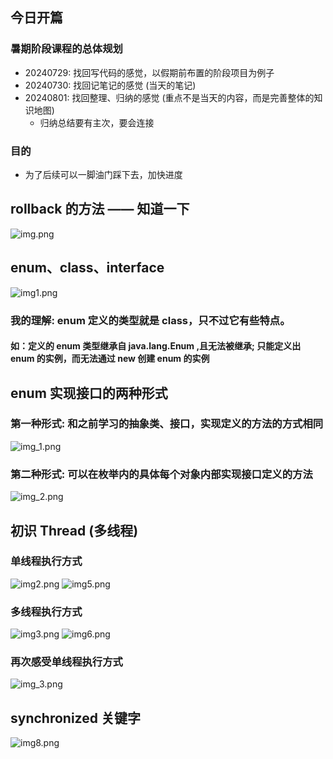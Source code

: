 ## 今日开篇
### 暑期阶段课程的总体规划
- 20240729: 找回写代码的感觉，以假期前布置的阶段项目为例子
- 20240730: 找回记笔记的感觉 (当天的笔记)
- 20240801: 找回整理、归纳的感觉 (重点不是当天的内容，而是完善整体的知识地图)
  - 归纳总结要有主次，要会连接

### 目的
- 为了后续可以一脚油门踩下去，加快进度

## rollback 的方法 —— 知道一下
![img.png](img%2Fimg.png)

## enum、class、interface
![img1.png](img%2Fimg1.png)

### 我的理解: enum 定义的类型就是 class，只不过它有些特点。
#### 如：定义的 enum 类型继承自 java.lang.Enum ,且无法被继承; 只能定义出 enum 的实例，而无法通过 new 创建 enum 的实例  

## enum 实现接口的两种形式  

### 第一种形式: 和之前学习的抽象类、接口，实现定义的方法的方式相同  
![img_1.png](img%2Fimg_1.png)

### 第二种形式: 可以在枚举内的具体每个对象内部实现接口定义的方法  
![img_2.png](img%2Fimg_2.png)

## 初识 Thread (多线程)  

### 单线程执行方式  
![img2.png](img%2Fimg2.png)
![img5.png](img%2Fimg5.png)
### 多线程执行方式  
![img3.png](img%2Fimg3.png)
![img6.png](img%2Fimg6.png)

### 再次感受单线程执行方式  
![img_3.png](img%2Fimg_3.png)

## synchronized 关键字  
![img8.png](img%2Fimg8.png)